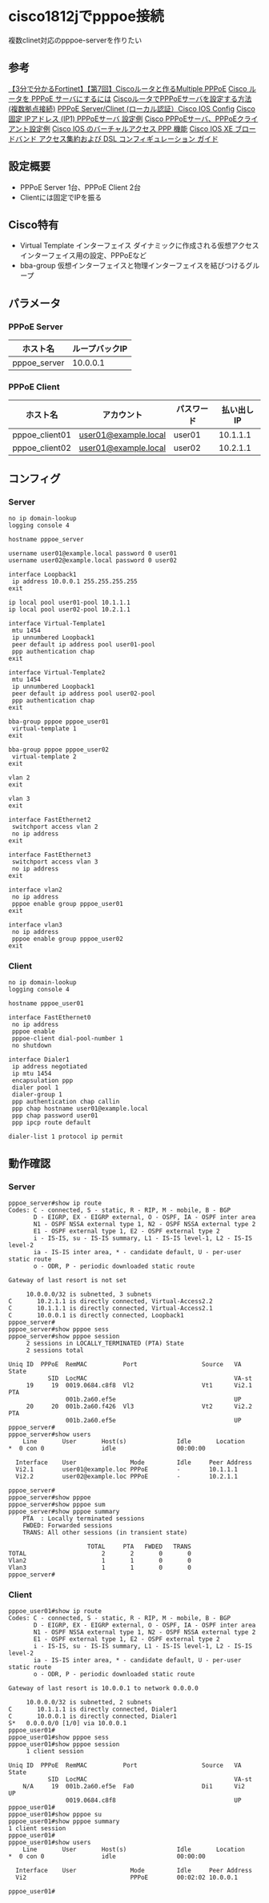 # cisco1812jでpppoe接続
複数clinet対応のpppoe-serverを作りたい
## 参考
[【3分で分かるFortinet】【第7回】Ciscoルータと作るMultiple PPPoE](https://licensecounter.jp/engineer-voice/blog/articles/20190904_3fortinet7ciscomultiple_pppoe.html)
[Cisco ルータを PPPoE サーバにするには](https://sig9.hatenablog.com/entry/2015/01/15/220100)
[CiscoルータでPPPoEサーバを設定する方法(複数拠点接続)](https://www.network-engineer.info/cisco/pppoeserver/)
[PPPoE Server/Clinet (ローカル認証）Cisco IOS Config](https://server-network-note.net/2017/12/cisco-ios-pppoe-server-clinet-local/)
[Cisco 固定 IPアドレス (IP1) PPPoEサーバ 設定例](https://www.bfoip.net/jirei-PPPoE03.html)
[Cisco PPPoEサーバ、PPPoEクライアント設定例](https://www.bfoip.net/jirei-PPPoE01.html)
[Cisco IOS のバーチャルアクセス PPP 機能](https://www.cisco.com/c/ja_jp/support/docs/wan/point-to-point-protocol-ppp/14943-4.html)
[Cisco IOS XE ブロードバンド アクセス集約および DSL コンフィギュレーション ガイド](https://www.cisco.com/c/ja_jp/td/docs/rt/branchrt/6400bbaggregators/rcs/001/bba-xe-3s/bba-preparing-xe.html)



## 設定概要

- PPPoE Server 1台、PPPoE Client 2台
- Clientには固定でIPを振る



## Cisco特有

- Virtual Template インターフェイス
  ダイナミックに作成される仮想アクセスインターフェイス用の設定、PPPoEなど
- bba-group
  仮想インターフェイスと物理インターフェイスを結びつけるグループ



## パラメータ

### PPPoE Server

| ホスト名     | ループバックIP |
| ------------ | -------------- |
| pppoe_server | 10.0.0.1       |

### PPPoE Client 

| ホスト名       | アカウント           | パスワード | 払い出しIP |
| -------------- | -------------------- | ---------- | ---------- |
| pppoe_client01 | user01@example.local | user01     | 10.1.1.1   |
| pppoe_client02 | user01@example.local | user02     | 10.2.1.1   |



## コンフィグ

### Server
```
no ip domain-lookup
logging console 4

hostname pppoe_server

username user01@example.local password 0 user01
username user02@example.local password 0 user02

interface Loopback1
 ip address 10.0.0.1 255.255.255.255
exit

ip local pool user01-pool 10.1.1.1
ip local pool user02-pool 10.2.1.1

interface Virtual-Template1
 mtu 1454
 ip unnumbered Loopback1
 peer default ip address pool user01-pool
 ppp authentication chap
exit

interface Virtual-Template2
 mtu 1454
 ip unnumbered Loopback1
 peer default ip address pool user02-pool
 ppp authentication chap
exit

bba-group pppoe pppoe_user01
 virtual-template 1
exit

bba-group pppoe pppoe_user02
 virtual-template 2
exit

vlan 2
exit

vlan 3
exit

interface FastEthernet2
 switchport access vlan 2
 no ip address
exit

interface FastEthernet3
 switchport access vlan 3
 no ip address
exit

interface vlan2
 no ip address
 pppoe enable group pppoe_user01
exit

interface vlan3
 no ip address
 pppoe enable group pppoe_user02
exit
```

### Client

```
no ip domain-lookup
logging console 4

hostname pppoe_user01

interface FastEthernet0
 no ip address
 pppoe enable
 pppoe-client dial-pool-number 1
 no shutdown

interface Dialer1
 ip address negotiated
 ip mtu 1454
 encapsulation ppp
 dialer pool 1
 dialer-group 1
 ppp authentication chap callin
 ppp chap hostname user01@example.local
 ppp chap password user01
 ppp ipcp route default

dialer-list 1 protocol ip permit

```

## 動作確認

### Server

```
pppoe_server#show ip route
Codes: C - connected, S - static, R - RIP, M - mobile, B - BGP
       D - EIGRP, EX - EIGRP external, O - OSPF, IA - OSPF inter area
       N1 - OSPF NSSA external type 1, N2 - OSPF NSSA external type 2
       E1 - OSPF external type 1, E2 - OSPF external type 2
       i - IS-IS, su - IS-IS summary, L1 - IS-IS level-1, L2 - IS-IS level-2
       ia - IS-IS inter area, * - candidate default, U - per-user static route
       o - ODR, P - periodic downloaded static route

Gateway of last resort is not set

     10.0.0.0/32 is subnetted, 3 subnets
C       10.2.1.1 is directly connected, Virtual-Access2.2
C       10.1.1.1 is directly connected, Virtual-Access2.1
C       10.0.0.1 is directly connected, Loopback1
pppoe_server#
pppoe_server#show pppoe sess
pppoe_server#show pppoe session
     2 sessions in LOCALLY_TERMINATED (PTA) State
     2 sessions total

Uniq ID  PPPoE  RemMAC          Port                  Source   VA         State
           SID  LocMAC                                         VA-st
     19     19  0019.0684.c8f8  Vl2                   Vt1      Vi2.1      PTA
                001b.2a60.ef5e                                 UP
     20     20  001b.2a60.f426  Vl3                   Vt2      Vi2.2      PTA
                001b.2a60.ef5e                                 UP
pppoe_server#
pppoe_server#show users
    Line       User       Host(s)              Idle       Location
*  0 con 0                idle                 00:00:00

  Interface    User               Mode         Idle     Peer Address
  Vi2.1        user01@example.loc PPPoE        -        10.1.1.1
  Vi2.2        user02@example.loc PPPoE        -        10.2.1.1

pppoe_server#
pppoe_server#show pppoe
pppoe_server#show pppoe sum
pppoe_server#show pppoe summary
    PTA  : Locally terminated sessions
    FWDED: Forwarded sessions
    TRANS: All other sessions (in transient state)

                      TOTAL     PTA   FWDED   TRANS
TOTAL                     2       2       0       0
Vlan2                     1       1       0       0
Vlan3                     1       1       0       0
pppoe_server#
```

### Client

```
pppoe_user01#show ip route
Codes: C - connected, S - static, R - RIP, M - mobile, B - BGP
       D - EIGRP, EX - EIGRP external, O - OSPF, IA - OSPF inter area
       N1 - OSPF NSSA external type 1, N2 - OSPF NSSA external type 2
       E1 - OSPF external type 1, E2 - OSPF external type 2
       i - IS-IS, su - IS-IS summary, L1 - IS-IS level-1, L2 - IS-IS level-2
       ia - IS-IS inter area, * - candidate default, U - per-user static route
       o - ODR, P - periodic downloaded static route

Gateway of last resort is 10.0.0.1 to network 0.0.0.0

     10.0.0.0/32 is subnetted, 2 subnets
C       10.1.1.1 is directly connected, Dialer1
C       10.0.0.1 is directly connected, Dialer1
S*   0.0.0.0/0 [1/0] via 10.0.0.1
pppoe_user01#
pppoe_user01#show pppoe sess
pppoe_user01#show pppoe session
     1 client session

Uniq ID  PPPoE  RemMAC          Port                  Source   VA         State
           SID  LocMAC                                         VA-st
    N/A     19  001b.2a60.ef5e  Fa0                   Di1      Vi2        UP
                0019.0684.c8f8                                 UP
pppoe_user01#
pppoe_user01#show pppoe su
pppoe_user01#show pppoe summary
1 client session
pppoe_user01#
pppoe_user01#show users
    Line       User       Host(s)              Idle       Location
*  0 con 0                idle                 00:00:00

  Interface    User               Mode         Idle     Peer Address
  Vi2                             PPPoE        00:02:02 10.0.0.1

pppoe_user01#
```

